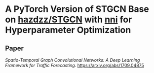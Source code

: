 # A PyTorch Version of STGCN Base on [hazdzz/STGCN](https://github.com/hazdzz/STGCN)  with [nni](https://nni.readthedocs.io) for Hyperparameter Optimization

## Paper
*Spatio-Temporal Graph Convolutional Networks:
A Deep Learning Framework for Traffic Forecasting*.
https://arxiv.org/abs/1709.04875